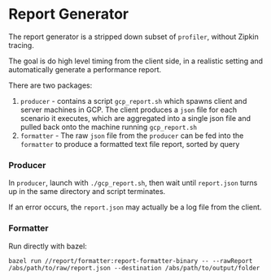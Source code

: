 # Report Generator

The report generator is a stripped down subset of `profiler`, without Zipkin tracing.

The goal is do high level timing from the client side, in a realistic setting and automatically generate a performance report.

There are two packages:
1. `producer` - contains a script `gcp_report.sh` which spawns client and server machines in GCP.
The client produces a `json` file for each scenario it executes, which are aggregated into a single
json file and pulled back onto the machine running `gcp_report.sh`
2. `formatter` - The raw `json` file from the `producer` can be fed into the `formatter` to produce a formatted
text file report, sorted by query

### Producer
In `producer`, launch with `./gcp_report.sh`, then wait until `report.json` turns up in the same directory and script terminates.

If an error occurs, the `report.json` may actually be a log file from the client.

### Formatter
Run directly with bazel:

```bazel run //report/formatter:report-formatter-binary -- --rawReport /abs/path/to/raw/report.json --destination /abs/path/to/output/folder```